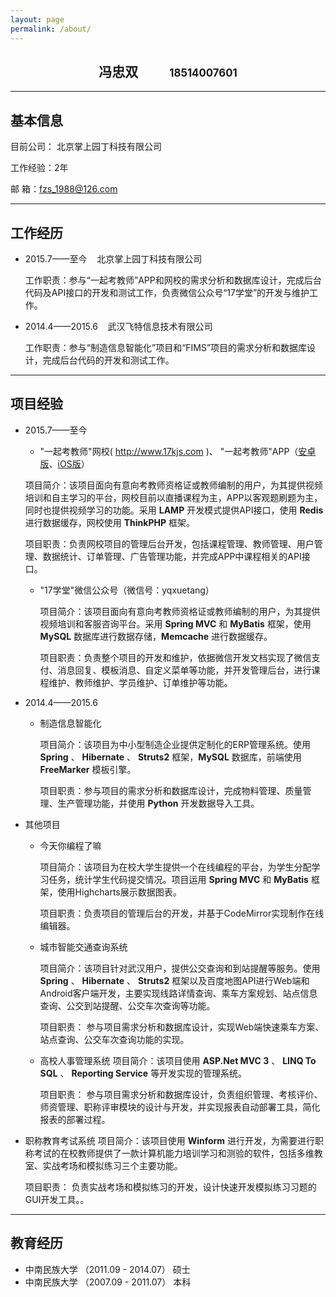 ```yaml
---
layout: page
permalink: /about/
---
```

<h2 style="text-align:center;"><span>冯忠双</span><span style="display: inline-block; padding-left: 50px; font-size: 0.8em">18514007601</span></h2>

---

## 基本信息
目前公司： 北京掌上园丁科技有限公司

工作经验：2年

邮   箱：fzs_1988@126.com

---

## 工作经历
* 2015.7——至今    &nbsp;&nbsp;  北京掌上园丁科技有限公司

  工作职责：参与“一起考教师”APP和网校的需求分析和数据库设计，完成后台代码及API接口的开发和测试工作，负责微信公众号“17学堂”的开发与维护工作。

* 2014.4——2015.6 &nbsp;&nbsp;  武汉飞特信息技术有限公司

  工作职责：参与“制造信息智能化”项目和“FIMS”项目的需求分析和数据库设计，完成后台代码的开发和测试工作。

---

## 项目经验
* 2015.7——至今
  *  "一起考教师"网校( http://www.17kjs.com )、 "一起考教师"APP（[安卓版](http://android.myapp.com/myapp/detail.htm?apkName=com.tsingzone.questionbank)、[iOS版](https://itunes.apple.com/cn/app/yi-qi-kao-jiao-shi/id991016529?mt=8)）

    项目简介：该项目面向有意向考教师资格证或教师编制的用户，为其提供视频培训和自主学习的平台，网校目前以直播课程为主，APP以客观题刷题为主，同时也提供视频学习的功能。采用 **LAMP** 开发模式提供API接口，使用 **Redis** 进行数据缓存，网校使用 **ThinkPHP** 框架。

    项目职责：负责网校项目的管理后台开发，包括课程管理、教师管理、用户管理、数据统计、订单管理、广告管理功能，并完成APP中课程相关的API接口。

  * "17学堂"微信公众号（微信号：yqxuetang）

    项目简介：该项目面向有意向考教师资格证或教师编制的用户，为其提供视频培训和客服咨询平台。采用 **Spring MVC** 和 **MyBatis** 框架，使用 **MySQL** 数据库进行数据存储，**Memcache** 进行数据缓存。

    项目职责：负责整个项目的开发和维护，依据微信开发文档实现了微信支付、消息回复、模板消息、自定义菜单等功能，并开发管理后台，进行课程维护、教师维护、学员维护、订单维护等功能。

* 2014.4——2015.6

  * 制造信息智能化

    项目简介：该项目为中小型制造企业提供定制化的ERP管理系统。使用 **Spring** 、 **Hibernate** 、 **Struts2** 框架，**MySQL** 数据库，前端使用 **FreeMarker** 模板引擎。

    项目职责：参与项目的需求分析和数据库设计，完成物料管理、质量管理、生产管理功能，并使用 **Python** 开发数据导入工具。

* 其他项目
  * 今天你编程了嘛

    项目简介：该项目为在校大学生提供一个在线编程的平台，为学生分配学习任务，统计学生代码提交情况。项目运用 **Spring MVC** 和 **MyBatis** 框架，使用Highcharts展示数据图表。

    项目职责：负责项目的管理后台的开发，并基于CodeMirror实现制作在线编辑器。

  * 城市智能交通查询系统

    项目简介：该项目针对武汉用户，提供公交查询和到站提醒等服务。使用 **Spring** 、 **Hibernate** 、 **Struts2** 框架以及百度地图API进行Web端和Android客户端开发，主要实现线路详情查询、乘车方案规划、站点信息查询、公交到站提醒、公交车次查询等功能。

    项目职责： 参与项目需求分析和数据库设计，实现Web端快速乘车方案、站点查询、公交车次查询功能的实现。

  * 高校人事管理系统
    项目简介：该项目使用 **ASP.Net MVC 3** 、 **LINQ To SQL** 、 **Reporting Service** 等开发实现的管理系统。

    项目职责： 参与项目需求分析和数据库设计，负责组织管理、考核评价、师资管理、职称评审模块的设计与开发，并实现报表自动部署工具，简化报表的部署过程。

 * 职称教育考试系统
    项目简介：该项目使用 **Winform** 进行开发，为需要进行职称考试的在校教师提供了一款计算机能力培训学习和测验的软件，包括多维教室、实战考场和模拟练习三个主要功能。

    项目职责： 负责实战考场和模拟练习的开发，设计快速开发模拟练习习题的GUI开发工具。。

---

## 教育经历
* 中南民族大学 （2011.09 - 2014.07） 硕士
* 中南民族大学 （2007.09 - 2011.07） 本科
